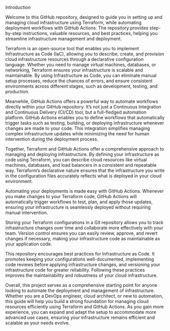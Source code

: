 Introduction

Welcome to this GitHub repository, designed to guide you in setting up and managing cloud infrastructure using Terraform, while automating deployment workflows with GitHub Actions. The repository provides step-by-step instructions, valuable resources, and best practices, helping you streamline infrastructure management and deployment.

Terraform is an open-source tool that enables you to implement Infrastructure as Code (IaC), allowing you to describe, create, and provision cloud infrastructure resources through a declarative configuration language. Whether you need to manage virtual machines, databases, or networking, Terraform ensures your infrastructure is scalable and maintainable. By using Infrastructure as Code, you can eliminate manual setup processes, reduce the chances of errors, and ensure consistent environments across different stages, such as development, testing, and production.

Meanwhile, GitHub Actions offers a powerful way to automate workflows directly within your GitHub repository. It’s not just a Continuous Integration and Continuous Delivery (CI/CD) tool, but a full-fledged automation platform. GitHub Actions enables you to define workflows that automatically trigger tasks such as testing, building, or deploying infrastructure whenever changes are made to your code. This integration simplifies managing complex infrastructure updates while minimizing the need for human intervention during the deployment process.

Together, Terraform and GitHub Actions offer a comprehensive approach to managing and deploying infrastructure. By defining your infrastructure as code using Terraform, you can describe cloud resources like virtual machines, databases, and load balancers in a consistent and repeatable way. Terraform’s declarative nature ensures that the infrastructure you write in the configuration files accurately reflects what is deployed in your cloud environment.

Automating your deployments is made easy with GitHub Actions. Whenever you make changes to your Terraform code, GitHub Actions will automatically trigger workflows to test, plan, and apply those updates, ensuring your infrastructure is seamlessly deployed without requiring manual intervention.

Storing your Terraform configurations in a Git repository allows you to track infrastructure changes over time and collaborate more effectively with your team. Version control ensures you can easily review, approve, and revert changes if necessary, making your infrastructure code as maintainable as your application code.

This repository encourages best practices for Infrastructure as Code. It promotes keeping your configurations well-documented, implementing code reviews before applying infrastructure changes, and versioning your infrastructure code for greater reliability. Following these practices improves the maintainability and robustness of your cloud infrastructure.

Overall, this project serves as a comprehensive starting point for anyone looking to automate the deployment and management of infrastructure. Whether you are a DevOps engineer, cloud architect, or new to automation, this guide will help you build a strong foundation for managing cloud resources efficiently using Terraform and GitHub Actions. As you gain more experience, you can expand and adapt the setup to accommodate more advanced use cases, ensuring your infrastructure remains efficient and scalable as your needs evolve.
